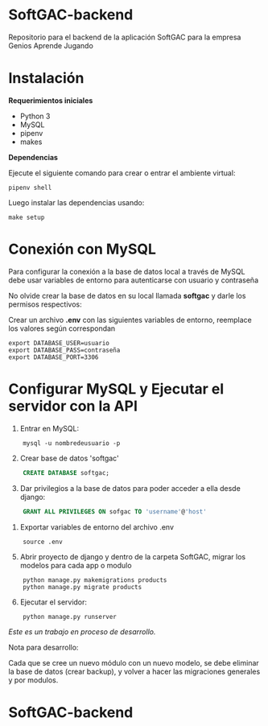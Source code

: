 # SoftGAC-backend

Repositorio para el backend de la aplicación SoftGAC
para la empresa Genios Aprende Jugando

# Instalación

**Requerimientos iniciales**

- Python 3
- MySQL
- pipenv
- makes

**Dependencias**

Ejecute el siguiente comando para crear o entrar el ambiente virtual:

    pipenv shell

Luego instalar las dependencias usando:

    make setup

# Conexión con MySQL

Para configurar la conexión a la base de datos local a través de MySQL
debe usar variables de entorno para autenticarse con usuario y contraseña

No olvide crear la base de datos en su local llamada **softgac** y darle
los permisos respectivos:

Crear un archivo **.env** con las siguientes variables de entorno,
reemplace los valores según correspondan

    export DATABASE_USER=usuario
    export DATABASE_PASS=contraseña
    export DATABASE_PORT=3306

# Configurar MySQL y Ejecutar el servidor con la API

1. Entrar en MySQL:
```
    mysql -u nombredeusuario -p
```
2. Crear base de datos 'softgac'
``` sql   
    CREATE DATABASE softgac;
```
3. Dar privilegios a la base de datos para poder acceder a ella desde django:
``` sql
    GRANT ALL PRIVILEGES ON sofgac TO 'username'@'host'
```
1. Exportar variables de entorno del archivo .env
```
    source .env
```
5. Abrir proyecto de django y dentro de la carpeta SoftGAC, migrar los modelos para cada app o modulo
```   
    python manage.py makemigrations products
    python manage.py migrate products
```
6. Ejecutar el servidor:
```   
    python manage.py runserver
```

_Este es un trabajo en proceso de desarrollo._

Nota para desarrollo:

Cada que se cree un nuevo módulo con un nuevo modelo, se debe eliminar la base de datos (crear backup), y volver a hacer las migraciones generales y por modulos.


# SoftGAC-backend

